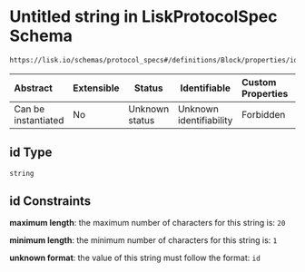 # Untitled string in LiskProtocolSpec Schema

```txt
https://lisk.io/schemas/protocol_specs#/definitions/Block/properties/id
```

| Abstract            | Extensible | Status         | Identifiable            | Custom Properties | Additional Properties | Access Restrictions | Defined In                                                                                     |
| :------------------ | ---------- | -------------- | ----------------------- | :---------------- | --------------------- | ------------------- | ---------------------------------------------------------------------------------------------- |
| Can be instantiated | No         | Unknown status | Unknown identifiability | Forbidden         | Allowed               | none                | [lisk_protocol_specs.schema.json\*](../lisk_protocol_specs.schema.json 'open original schema') |

## id Type

`string`

## id Constraints

**maximum length**: the maximum number of characters for this string is: `20`

**minimum length**: the minimum number of characters for this string is: `1`

**unknown format**: the value of this string must follow the format: `id`
